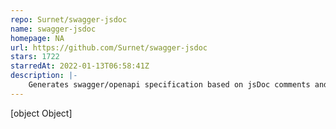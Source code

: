 ```yaml
---
repo: Surnet/swagger-jsdoc
name: swagger-jsdoc
homepage: NA
url: https://github.com/Surnet/swagger-jsdoc
stars: 1722
starredAt: 2022-01-13T06:58:41Z
description: |-
    Generates swagger/openapi specification based on jsDoc comments and YAML files.
---
```


[object Object]
